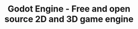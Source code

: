 ---
title: "Godot Engine - Free and open source 2D and 3D game engine"
description: "Godot provides a huge set of common tools, so you can just focus on making your game without reinventing
the wheel."
layout: base-transparent-header
---